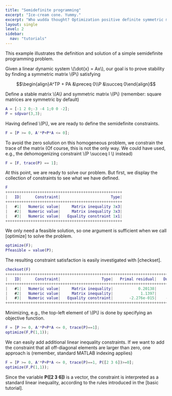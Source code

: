 ```yaml
---
title: "Semidefinite programming"
excerpt: "Ice-cream cone. Yummy."
excerpt: "Who wudda thought? Optimization positive definite symmetric matrices is easy."
layout: single
level: 2
sidebar:
  nav: "tutorials"
---
```


This example illustrates the definition and solution of a simple semidefinite programming problem.

Given a linear dynamic system \\(\dot{x} = Ax\\), our goal is to prove stability by finding a symmetric matrix \\(P\\) satisfying

$$\begin{align}A^TP + PA &\preceq 0\\P &\succeq 0\end{align}$$

Define a stable matrix \\(A\\) and symmetric matrix \\(P\\) (remember: square matrices are symmetric by default)

````matlab
A = [-1 2 0;-3 -4 1;0 0 -2];
P = sdpvar(3,3);
````

Having defined \\(P\\), we are ready to define the semidefinite constraints.

````matlab
F = [P >= 0, A'*P+P*A <= 0];
````

To avoid the zero solution on this homogeneous problem, we constrain the trace of the matrix (Of course, this is not the only way. We could have used, e.g., the dehomogenizing constraint \\(P \succeq I \\) instead)

````matlab
F = [F, trace(P) == 1];
````

At this point, we are ready to solve our problem. But first, we display the collection of constraints to see what we have defined.

````matlab
F
+++++++++++++++++++++++++++++++++++++++++++++++++++
|   ID|      Constraint|                      Type|
+++++++++++++++++++++++++++++++++++++++++++++++++++
|   #1|   Numeric value|     Matrix inequality 3x3|
|   #2|   Numeric value|     Matrix inequality 3x3|
|   #3|   Numeric value|   Equality constraint 1x1|
+++++++++++++++++++++++++++++++++++++++++++++++++++
````  

We only need a feasible solution, so one argument is sufficient when we call [optimize] to solve the problem.

````matlab
optimize(F);
Pfeasible = value(P);
````  

The resulting constraint satisfaction is easily investigated with [checkset].

````matlab
checkset(F)
+++++++++++++++++++++++++++++++++++++++++++++++++++++++++++++++++++++++++++++++++++
|   ID|      Constraint|                  Type|   Primal residual|   Dual residual|
+++++++++++++++++++++++++++++++++++++++++++++++++++++++++++++++++++++++++++++++++++
|   #1|   Numeric value|     Matrix inequality|           0.20138|     8.2785e-016|
|   #2|   Numeric value|     Matrix inequality|            1.1397|     3.6687e-016|
|   #3|   Numeric value|   Equality constraint|       -2.276e-015|    -8.1801e-016|
+++++++++++++++++++++++++++++++++++++++++++++++++++++++++++++++++++++++++++++++++++
````  

Minimizing, e.g., the top-left element of \\(P\\) is done by specifying an objective function.

````matlab
F = [P >= 0, A'*P+P*A <= 0, trace(P)==1];
optimize(F,P(1,1));
````  

We can easily add additional linear inequality constraints. If we want to add the constraint that all off-diagonal elements are larger than zero, one approach is (remember, standard MATLAB indexing applies)

````matlab
F = [P >= 0, A'*P+P*A <= 0, trace(P)==1, P([2 3 6])>=0];
optimize(F,P(1,1));
````

Since the variable **P([2 3 6])** is a vector, the constraint is interpreted as a standard linear inequality, according to the rules introduced in the [basic tutorial].
